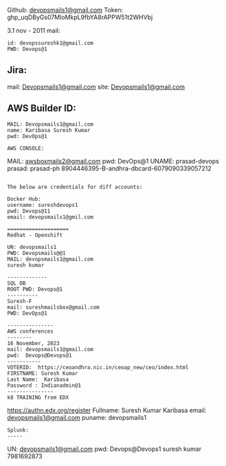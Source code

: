 Github: devopsmails1@gmail.com
Token: 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

3.1 nov - 2011 mail:
```
id: devopssureshk1@gmail.com
PWD: Devops@1
```
Jira:
-----
mail: Devopsmails1@gmail.com
site: Devopsmails1@gmail.com


AWS Builder ID:
-----------
```
MAIL: Devopsmails1@gmail.com
name: Karibasa Suresh Kumar
pwd: DevOps@1

AWS CONSOLE:
```
MAIL: awsboxmails2@gmail.com
pwd: DevOps@1
UNAME: prasad-devops
prasad: prasad-ph 8904446395-B-andhra-dbcard-6079090339057212
```

The below are credentials for diff accounts:  
 
Docker Hub:  
username: sureshdevops1  
pwd: Devops@11  
email: devopsmails1@gmil.com  

====================
Redhat - Openshift  

UN: devopsmails1  
PWD: Devopsmails@@1  
MAIL: devopsmails1@gmail.com    
suresh kumar  

-------------
SQL DB
ROOT PWD: Devops@1
----------
Suresh-F  
mail: sureshmailsbox@gmail.com  
PWD: DevOps@1  

---------------
AWS conferences  
--------
16 November, 2023  
mail: devopsmails1@gmail.com  
pwd:  Devops@Devops@1  
-----------
VOTERID:  https://ceoandhra.nic.in/ceoap_new/ceo/index.html  
FIRSTNAME: Suresh Kumar  
Last Name:  Karibasa  
Password : Indianadmin@1
---------------
k8 TRAINING from EDX  
```
https://authn.edx.org/register
Fullname: Suresh Kumar Karibasa
email: devopsmails1@gmail.com
puname: devopsmails1
```
Splunk:   
-----
```
UN: devopsmails1@gmail.com
pwd: Devops@Devops1
suresh kumar
7981692873
```
